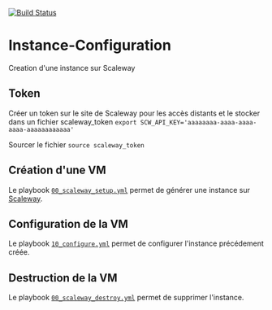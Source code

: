 [![Build Status](https://travis-ci.com/Jebay/Scaleway-instance-configuration.svg?branch=master)](https://travis-ci.com/Jebay/Scaleway-instance-configuration)

# Instance-Configuration
Creation d'une instance sur Scaleway

## Token
Créer un token sur le site de Scaleway pour les accès distants et le stocker dans un fichier scaleway_token
`export SCW_API_KEY='aaaaaaaa-aaaa-aaaa-aaaa-aaaaaaaaaaaa'`

Sourcer le fichier
`source scaleway_token`

## Création d'une VM
Le playbook [`00_scaleway_setup.yml`](00_scaleway_setup.yml) permet de générer une instance sur [Scaleway](https://console.scaleway.com).

## Configuration de la VM
Le playbook [`10_configure.yml`](10_configure.yml) permet de configurer l'instance précédement créée.

## Destruction de la VM
Le playbook [`00_scaleway_destroy.yml`](00_scaleway_destroy.yml) permet de supprimer l'instance.